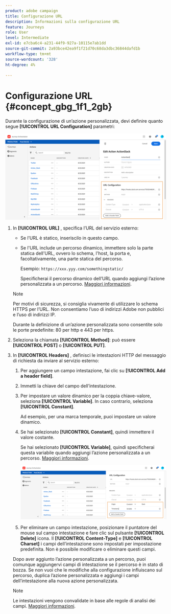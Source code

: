 ```yaml
---
product: adobe campaign
title: Configurazione URL
description: Informazioni sulla configurazione URL
feature: Journeys
role: User
level: Intermediate
exl-id: e7cba6c4-a231-44f9-927a-10115e7ab1dd
source-git-commit: 2a93bce42ea9f1f21d70c68da3dbc36844dafd1b
workflow-type: tm+mt
source-wordcount: '328'
ht-degree: 4%

---
```


# Configurazione URL {#concept_gbg_1f1_2gb}

Durante la configurazione di un’azione personalizzata, devi definire quanto segue **[!UICONTROL URL Configuration]** parametri:

![](../assets/journeyurlconfiguration.png)

1. In **[!UICONTROL URL]** , specifica l’URL del servizio esterno:

   * Se l’URL è statico, inseriscilo in questo campo.

   * Se l&#39;URL include un percorso dinamico, immettere solo la parte statica dell&#39;URL, ovvero lo schema, l&#39;host, la porta e, facoltativamente, una parte statica del percorso.

      Esempio: `https://xxx.yyy.com/somethingstatic/`

      Specificherai il percorso dinamico dell’URL quando aggiungi l’azione personalizzata a un percorso. [Maggiori informazioni](../building-journeys/using-custom-actions.md).
   >[!NOTE]
   >
   >Per motivi di sicurezza, si consiglia vivamente di utilizzare lo schema HTTPS per l’URL. Non consentiamo l’uso di indirizzi Adobe non pubblici e l’uso di indirizzi IP.
   >
   >Durante la definizione di un’azione personalizzata sono consentite solo le porte predefinite: 80 per http e 443 per https.

1. Seleziona la chiamata **[!UICONTROL Method]**: può essere **[!UICONTROL POST]** o **[!UICONTROL PUT]**.
1. In **[!UICONTROL Headers]** , definisci le intestazioni HTTP del messaggio di richiesta da inviare al servizio esterno:
   1. Per aggiungere un campo intestazione, fai clic su **[!UICONTROL Add a header field]**.
   1. Immetti la chiave del campo dell’intestazione.
   1. Per impostare un valore dinamico per la coppia chiave-valore, seleziona **[!UICONTROL Variable]**. In caso contrario, seleziona **[!UICONTROL Constant]**.

      Ad esempio, per una marca temporale, puoi impostare un valore dinamico.

   1. Se hai selezionato **[!UICONTROL Constant]**, quindi immettere il valore costante.

      Se hai selezionato **[!UICONTROL Variable]**, quindi specificherai questa variabile quando aggiungi l’azione personalizzata a un percorso. [Maggiori informazioni](../building-journeys/using-custom-actions.md).

      ![](../assets/journeyurlconfiguration2.png)

   1. Per eliminare un campo intestazione, posizionare il puntatore del mouse sul campo intestazione e fare clic sul pulsante **[!UICONTROL Delete]** icona.
   Il **[!UICONTROL Content-Type]** e **[!UICONTROL Charset]** i campi dell’intestazione sono impostati per impostazione predefinita. Non è possibile modificare o eliminare questi campi.

   Dopo aver aggiunto l’azione personalizzata a un percorso, puoi comunque aggiungervi campi di intestazione se il percorso è in stato di bozza. Se non vuoi che le modifiche alla configurazione influiscano sul percorso, duplica l’azione personalizzata e aggiungi i campi dell’intestazione alla nuova azione personalizzata.

   >[!NOTE]
   >
   >Le intestazioni vengono convalidate in base alle regole di analisi dei campi. [Maggiori informazioni](https://tools.ietf.org/html/rfc7230#section-3.2.4).
